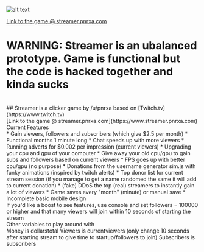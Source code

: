 ![alt text](http://i.imgur.com/QnsjhP1.png "Streamer logo")

[Link to the game @ streamer.pnrxa.com](http://www.streamer.pnrxa.com)
<br>
# WARNING: Streamer is an ubalanced prototype. Game is functional but the code is hacked together and kinda sucks 
<br>
## Streamer is a clicker game by /u/pnrxa based on [Twitch.tv](https://www.twitch.tv)
<br>
[Link to the game @ streamer.pnrxa.com](https://www.streamer.pnrxa.com)
<br>
Current Features 
<br>
* Gain viewers, followers and subscribers (which give $2.5 per month)
* Functional months 1 minute long
* Chat speeds up with more viewers
* Running adverts for $0.002 per impression (current viewers)
* Upgrading your cpu and gpu of your computer
* Give away your old cpu/gpu to gain subs and followers based on current viewers
* FPS goes up with better cpu/gpu (no purpose)
* Donations from the username generator sim.js with funky animations (inspired by twitch alerts) 
* Top donor list for current stream session (if you manage to get a name randomed the same it will add to current donation)
* (fake) DDoS the top (real) streamers to instantly gain a lot of viewers
* Game saves every "month" (minute) or manual save
* Incomplete basic mobile design
<br>
If you'd like a boost to see features, use console and set followers = 100000 or higher and that many viewers will join within 10 seconds of starting the stream
<br>
Other variables to play around with
<br>
Money is dollarstotal
Viewers is currentviewers (only change 10 seconds after starting stream to give time to startup/followers to join)
Subscribers is subscribers